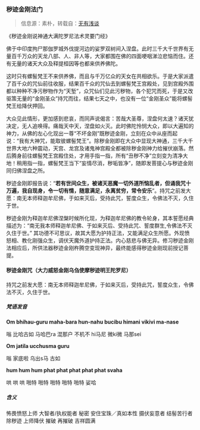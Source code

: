 ### 秽迹金刚法门

> 信息源：素朴，转载自：[无有浅谈](https://www.youtube.com/post/UgkxxG_FrEw9fbTRQbiICeVqUyAKfJarPuv0)

《秽迹金刚说神通大满陀罗尼法术灵要门经》

佛于中印度拘尸那伽罗城外伐提河边的娑罗双树间入涅盘。此时三千大千世界有无量百千万众的天龙八部、人、非人等，大家都围在佛的四面哽咽涕泣悲恼而住。还有无量的诸天大众及释提桓因等也都来供养佛陀。

这时只有螺髻梵王不来供养佛，而且与千万亿众的天女在共相欲乐。于是大家派遣了百千众的咒仙前往收服，结果百千众的咒仙去到螺髻梵王宫殿处，见到宫殿外围都以种种不净污秽物作为“天堑”，众咒仙们见此污秽物，各个犯咒而死，于是又改驱策无量的“金刚圣众”持咒而往，结果七天之中，也没有一位“金刚圣众”能将螺髻梵王给降伏押回。

大众见此情形，更加感到悲哀，而同声说偈言：苦哉大圣尊，涅盘何太速？诸天犹决定，无人追唤得。痛哉天中天，涅盘如火灭。此时佛陀怜悯大众，即以大遍知的神力，从佛的左心化现出一尊“不坏金刚”既秽迹金刚，立刻在众中从座而起说：“我有大神咒，能取彼螺髻梵王”。除秽金刚即在大众中显现大神通，三千大千世界大地六种震动，天宫、龙宫及诸鬼神宫殿全都被除秽金刚神力给摧伏崩落。然后腾身前往螺髻梵王宫殿住处，才用手指一指，所有“丑秽不净”立刻变为清净大地！稍用指一指，螺髻梵王当下“妄情尽消，秽垢皆净”，随即发菩提心与秽迹金刚同归佛涅盘之所。

秽迹金刚即报告说：“**若有世间众生，被诸天恶魔一切外道所恼乱者，但诵我咒十万遍，我自现身，令一切有情，随意满足，永离贫穷，常令安乐**”。持咒之前发大愿：南无本师释迦牟尼佛，于如来灭后，受持此咒，誓度众生，令佛法不灭，久住于世。

秽迹金刚为释迦牟尼佛涅槃时候所化现，为释迦牟尼佛的教令轮身，其本誓愿经典描述为：“南无我本师释迦牟尼佛、于如来灭后、受持此咒、誓度群生,令佛法不灭久住于世。” 其功德不可思议，故其大愿为护持正法，又能满足众生所愿。外现愤怒相、教化刚强众生，调伏天魔外道护持正法。内心慈悲与佛无异。修习秽迹金刚法相应后，所供法器秽迹金刚杵腾空变现神异，最终能感得秽迹金刚现前授记菩提。

#### 秽迹金刚咒（大力威怒金刚乌刍使摩秽迹明王陀罗尼）

持咒之前发大愿：南无本师释迦牟尼佛，于如来灭后，受持此咒，誓度众生，令佛法不灭，久住于世。

##### 梵语发音

**Om bhihau-guru maha-bara hun-nahu bucibu himani vikivi ma-nase**       

嗡 比哈古如 马哈巴ra 混那户 不机不 hi马尼 微ki微 马那sei

**Om jatila ucchusma guru**

嗡 家底啦 乌出s马 古如

**hum hum hum phat phat phat phat phat svaha**

哄 哄 哄 啪特 啪特 啪特 啪特 啪特 娑哈

##### 含义

怖畏愤怒上师 大智者/执权能者 秘密 安住宝珠／真如本性 摄伏妄意者 结髻苦行者 除秽迹 上师降伏 摧破 再摧破 吉祥圆满

